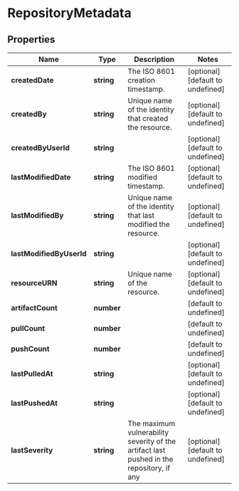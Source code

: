 # RepositoryMetadata

## Properties
| Name | Type | Description | Notes |
| ------------ | ------------- | ------------- | ------------- |
| **createdDate** | **string** | The ISO 8601 creation timestamp. | [optional] [default to undefined] |
| **createdBy** | **string** | Unique name of the identity that created the resource. | [optional] [default to undefined] |
| **createdByUserId** | **string** |  | [optional] [default to undefined] |
| **lastModifiedDate** | **string** | The ISO 8601 modified timestamp. | [optional] [default to undefined] |
| **lastModifiedBy** | **string** | Unique name of the identity that last modified the resource. | [optional] [default to undefined] |
| **lastModifiedByUserId** | **string** |  | [optional] [default to undefined] |
| **resourceURN** | **string** | Unique name of the resource. | [optional] [default to undefined] |
| **artifactCount** | **number** |  | [default to undefined] |
| **pullCount** | **number** |  | [default to undefined] |
| **pushCount** | **number** |  | [default to undefined] |
| **lastPulledAt** | **string** |  | [optional] [default to undefined] |
| **lastPushedAt** | **string** |  | [optional] [default to undefined] |
| **lastSeverity** | **string** | The maximum vulnerability severity of the artifact last pushed in the repository, if any | [optional] [default to undefined] |


